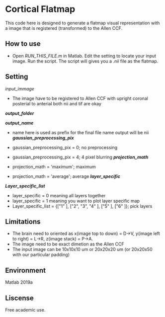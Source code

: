 

# Cortical Flatmap
This code here is designed to generate a flatmap visual representation with a image that is registered (transformed) to the Allen CCF.   

## How to use
- Open *RUN_THIS_FILE.m*  in Matlab. Edit the setting to locate your input image. Run the script.  The script will gives you a *.nii*  file as the flatmap. 


## Setting

*input_immage*

- The image have to be registered to Allen CCF with upright coronal posterial to anterial both nii and tif are okay

***output_folder***

***output_name***

- name here is used as prefix for the final file name output will be nii
***gaussian_preprocessing_pix***

- gaussian_preprocessing_pix = 0; no preprocessing
- gaussian_preprocessing_pix = 4; 4 pixel blurring
***projection_math***

- projection_math = 'maximum'; maximum
- projection_math = 'average'; average
***layer_specific***

***Layer_specific_list*** 

- layer_specific = 0 meaning all layers together
- layer_specific = 1 meaning you want to plot layer specific map
- Layer_specific_list =  {["1" ], ["2", "3", "4" ], ["5" ], ["6" ]}; pick layers


## Limitations
- The brain need to oriented as x(image top to down) = D->V, y(image left to right)  = L->R, z(image stack) = P->A.
- The image need to be exact dimetion as the Allen CCF
- The input image can be 10x10x10 um or 20x20x20 um (or 20x20x50 with our particular padding)

## Environment
Matlab 2019a

## Liscense
Free academic use.
